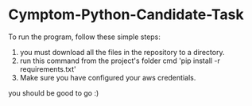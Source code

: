 # Cymptom-Python-Candidate-Task
  To run the program, follow these simple steps:
1) you must download all the files in the repository to a directory.
2) run this command from the project's folder cmd 'pip install -r requirements.txt'
3) Make sure you have configured your aws credentials.

  you should be good to go :)
